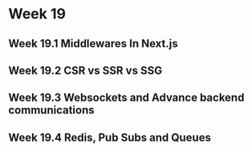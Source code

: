# Week 19

## Week 19.1 Middlewares In Next.js

## Week 19.2 CSR vs SSR vs SSG

## Week 19.3 Websockets and Advance backend communications

## Week 19.4 Redis, Pub Subs and Queues